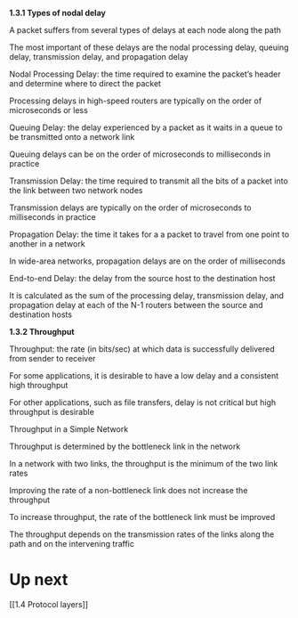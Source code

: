 
 

**1.3.1 Types of nodal delay**

A packet suffers from several types of delays at each node along the path

  

The most important of these delays are the nodal processing delay, queuing delay, transmission delay, and propagation delay

  

Nodal Processing Delay: the time required to examine the packet’s header and determine where to direct the packet

  

Processing delays in high-speed routers are typically on the order of microseconds or less

  

Queuing Delay: the delay experienced by a packet as it waits in a queue to be transmitted onto a network link

  

Queuing delays can be on the order of microseconds to milliseconds in practice

  

Transmission Delay: the time required to transmit all the bits of a packet into the link between two network nodes

  

Transmission delays are typically on the order of microseconds to milliseconds in practice

  

Propagation Delay: the time it takes for a a packet to travel from one point to another in a network 

  

In wide-area networks, propagation delays are on the order of milliseconds

  

End-to-end Delay: the delay from the source host to the destination host

  

It is calculated as the sum of the processing delay, transmission delay, and propagation delay at each of the N-1 routers between the source and destination hosts

  

**1.3.2 Throughput**

Throughput: the rate (in bits/sec) at which data is successfully delivered from sender to receiver

  

For some applications, it is desirable to have a low delay and a consistent high throughput

  

For other applications, such as file transfers, delay is not critical but high throughput is desirable

Throughput in a Simple Network

  

Throughput is determined by the bottleneck link in the network

  

In a network with two links, the throughput is the minimum of the two link rates

  

Improving the rate of a non-bottleneck link does not increase the throughput

To increase throughput, the rate of the bottleneck link must be improved

  

The throughput depends on the transmission rates of the links along the path and on the intervening traffic


# Up next
[[1.4 Protocol layers]]
